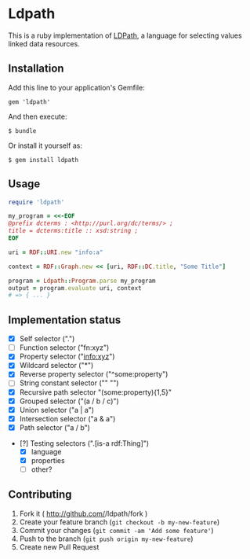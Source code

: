 # Ldpath

This is a ruby implementation of [LDPath](http://marmotta.apache.org/ldpath/language.html), a language for selecting values linked data resources.

## Installation

Add this line to your application's Gemfile:

    gem 'ldpath'

And then execute:

    $ bundle

Or install it yourself as:

    $ gem install ldpath

## Usage

```ruby
require 'ldpath'

my_program = <<-EOF
@prefix dcterms : <http://purl.org/dc/terms/> ;
title = dcterms:title :: xsd:string ;
EOF

uri = RDF::URI.new "info:a"

context = RDF::Graph.new << [uri, RDF::DC.title, "Some Title"]

program = Ldpath::Program.parse my_program
output = program.evaluate uri, context
# => { ... }
```

## Implementation status

- [x] Self selector (".")
- [ ] Function selector ("fn:xyz")
- [x] Property selector ("<info:xyz>")
- [x] Wildcard selector ("*")
- [x] Reverse property selector ("^some:property")
- [ ] String constant selector ("\" \"")
- [x] Recursive path selector "(some:property){1,5}"
- [x] Grouped selector ("(a / b / c)")
- [x] Union selector ("a | a")
- [x] Intersection selector ("a & a")
- [x] Path selector ("a / b")
- [?] Testing selectors (".[is-a rdf:Thing]")
  - [x] language
  - [x] properties
  - [ ] other?   
## Contributing

1. Fork it ( http://github.com/<my-github-username>/ldpath/fork )
2. Create your feature branch (`git checkout -b my-new-feature`)
3. Commit your changes (`git commit -am 'Add some feature'`)
4. Push to the branch (`git push origin my-new-feature`)
5. Create new Pull Request
